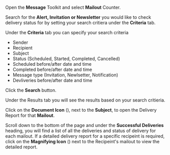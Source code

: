 Open the **Message** Toolkit and select **Mailout** Counter.

Search for the **Alert, Invitation or Newsletter** you would like to check delivery status for by setting your search critiera under the **Criteria** tab.

Under the **Criteria** tab you can specify your search criteria
* Sender
* Recipient
* Subject
* Status (Scheduled, Started, Completed, Cancelled)
* Scheduled before/after date and time
* Completed before/after date and time
* Message type (Invitation, Newlsetter, Notification)
* Devliveries before/after date and time

Click the **Search** button.

Under the Results tab  you will see the results based on your search critieria. 

Click on the **Document Icon** (<i class="fal fa-file-alt"></i>), next to the **Subject**, to open the Delivery Report for that **Mailout**.

Scroll down to the bottom of the page and under the **Successful Deliveries** heading, you will find a list of all the deliveries and status of delivery for each mailout. 
If a detailed delivery report for a specific recipeint is required, click on the **Magnifying Icon** (<i class="far fa-search"></i>) next to the Recipeint's mailout to view the detailed report.